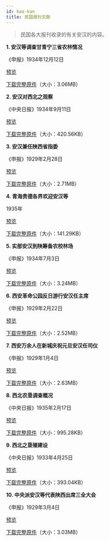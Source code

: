 ```yaml
---
id: bao-kan
title: 民国报刊文献
---
```

>民国各大报刊收录的有关安汉的内容。

**1. 安汉等调查甘青宁三省农林情况**

《申报》1934年12月12日
  
<a href='//ycimg.m.duoku.com/cimages/img/promo/hljfe/res/loading/logo/image/history/bao-kan-1-small.jpg' target='_blank'>预览</a>

<a href='//ycimg.m.duoku.com/cimages/img/promo/hljfe/res/loading/logo/image/history/bao-kan-1-big.jpg' download="//ycimg.m.duoku.com/cimages/img/promo/hljfe/res/loading/logo/image/history/bao-kan-1-big.jpg">下载完整原件</a>（大小：3.06MB）

**2. 安汉对西北之观察**

《中央日报》1934年9月11日
  
<a href='//ycimg.m.duoku.com/cimages/img/promo/hljfe/res/loading/logo/image/history/bao-kan-2-small.jpg' target='_blank'>预览</a>

<a href='//ycimg.m.duoku.com/cimages/img/promo/hljfe/res/loading/logo/image/history/bao-kan-2-big.pdf' download="//ycimg.m.duoku.com/cimages/img/promo/hljfe/res/loading/logo/image/history/bao-kan-2-big.pdf">下载完整原件</a>（大小：420.56KB）

**3. 安汉兼任陕西省指委**

《申报》1929年2月28日
  
<a href='//ycimg.m.duoku.com/cimages/img/promo/hljfe/res/loading/logo/image/history/bao-kan-3-small.jpg' target='_blank'>预览</a>

<a href='//ycimg.m.duoku.com/cimages/img/promo/hljfe/res/loading/logo/image/history/bao-kan-3-big.jpg' download="//ycimg.m.duoku.com/cimages/img/promo/hljfe/res/loading/logo/image/history/bao-kan-3-big.jpg">下载完整原件</a>（大小：2.71MB）

**4. 青海贵德各界欢迎安汉等**

1935年
  
<a href='//ycimg.m.duoku.com/cimages/img/promo/hljfe/res/loading/logo/image/history/bao-kan-4-small.jpg' target='_blank'>预览</a>

<a href='//ycimg.m.duoku.com/cimages/img/promo/hljfe/res/loading/logo/image/history/bao-kan-4-big.jpg' download="//ycimg.m.duoku.com/cimages/img/promo/hljfe/res/loading/logo/image/history/bao-kan-4-big.jpg">下载完整原件</a>（大小：141.29KB）

**5. 实部安汉到陕筹备农校林场**

《申报》1934年7月3日
  
<a href='//ycimg.m.duoku.com/cimages/img/promo/hljfe/res/loading/logo/image/history/bao-kan-5-small.jpg' target='_blank'>预览</a>

<a href='//ycimg.m.duoku.com/cimages/img/promo/hljfe/res/loading/logo/image/history/bao-kan-5-big.jpg' download="//ycimg.m.duoku.com/cimages/img/promo/hljfe/res/loading/logo/image/history/bao-kan-5-big.jpg">下载完整原件</a>（大小：3.24MB）

**6. 西安革命公园反日游行安汉任主席**

《申报》1929年2月22日
  
<a href='//ycimg.m.duoku.com/cimages/img/promo/hljfe/res/loading/logo/image/history/bao-kan-6-small.jpg' target='_blank'>预览</a>

<a href='//ycimg.m.duoku.com/cimages/img/promo/hljfe/res/loading/logo/image/history/bao-kan-6-big.jpg' download="//ycimg.m.duoku.com/cimages/img/promo/hljfe/res/loading/logo/image/history/bao-kan-6-big.jpg">下载完整原件</a>（大小：2.52MB）

**7. 西安万余人在新城庆祝元旦安汉任司仪**

《申报》1929年1月4日
  
<a href='//ycimg.m.duoku.com/cimages/img/promo/hljfe/res/loading/logo/image/history/bao-kan-7-small.jpg' target='_blank'>预览</a>

<a href='//ycimg.m.duoku.com/cimages/img/promo/hljfe/res/loading/logo/image/history/bao-kan-7-big.jpg' download="//ycimg.m.duoku.com/cimages/img/promo/hljfe/res/loading/logo/image/history/bao-kan-7-big.jpg">下载完整原件</a>（大小：2.63MB）

**8. 西北农垦调查概况**

《中央日报》1935年2月17日
  
<a href='//ycimg.m.duoku.com/cimages/img/promo/hljfe/res/loading/logo/image/history/bao-kan-8-small.jpg' target='_blank'>预览</a>

<a href='//ycimg.m.duoku.com/cimages/img/promo/hljfe/res/loading/logo/image/history/bao-kan-8-big.pdf' download="//ycimg.m.duoku.com/cimages/img/promo/hljfe/res/loading/logo/image/history/bao-kan-8-big.pdf">下载完整原件</a>（大小：995.28KB）

**9. 西北之垦殖建设**

《中央日报》1933年4月25日
  
<a href='//ycimg.m.duoku.com/cimages/img/promo/hljfe/res/loading/logo/image/history/bao-kan-9-small.jpg' target='_blank'>预览</a>

<a href='//ycimg.m.duoku.com/cimages/img/promo/hljfe/res/loading/logo/image/history/bao-kan-9-big.pdf' download="//ycimg.m.duoku.com/cimages/img/promo/hljfe/res/loading/logo/image/history/bao-kan-9-big.pdf">下载完整原件</a>（大小：393.04KB）

**10. 中央派安汉等代表陕西出席三全大会**

《申报》1929年3月4日
  
<a href='//ycimg.m.duoku.com/cimages/img/promo/hljfe/res/loading/logo/image/history/bao-kan-10-small.jpg' target='_blank'>预览</a>

<a href='//ycimg.m.duoku.com/cimages/img/promo/hljfe/res/loading/logo/image/history/bao-kan-10-big.jpg' download="//ycimg.m.duoku.com/cimages/img/promo/hljfe/res/loading/logo/image/history/bao-kan-10-big.jpg">下载完整原件</a>（大小：3.03MB）
